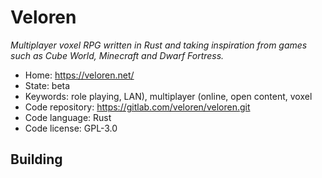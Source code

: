 # Veloren

_Multiplayer voxel RPG written in Rust and taking inspiration from games such as Cube World, Minecraft and Dwarf Fortress._

- Home: https://veloren.net/
- State: beta
- Keywords: role playing, LAN), multiplayer (online, open content, voxel
- Code repository: https://gitlab.com/veloren/veloren.git
- Code language: Rust
- Code license: GPL-3.0


## Building

